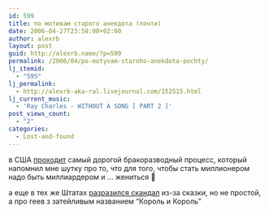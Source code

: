 ```yaml
---
id: 599
title: по мотивам старого анекдота (почти)
date: 2006-04-27T23:58:00+02:00
author: alexrb
layout: post
guid: http://alexrb.name/?p=599
permalink: /2006/04/po-motyvam-staroho-anekdota-pochty/
lj_itemid:
  - "595"
lj_permalink:
  - http://alexrb-aka-ral.livejournal.com/152515.html
lj_current_music:
  - 'Ray Charles - WITHOUT A SONG [ PART 2 ]'
post_views_count:
  - "2"
categories:
  - Lost-and-found
---
```

в США [проходит](http://www.korrespondent.net/main/152334) самый дорогой бракоразводный процесс, который напомнил мне шутку про то, что для того, чтобы стать миллионером надо быть миллиардером и &#8230; жениться 🙂

а еще в тех же Штатах [разразился скандал](http://www.korrespondent.net/main/152263) из-за сказки, но не простой, а про геев з затейливым названием &#8220;Король и Король&#8221;